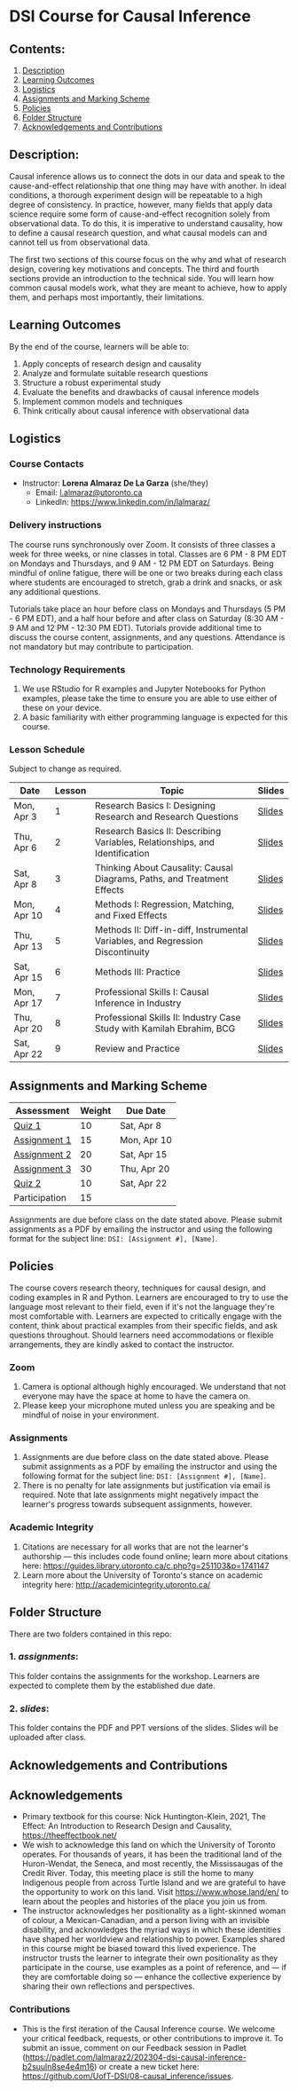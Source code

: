 # DSI Course for Causal Inference

## Contents:
1. [Description](https://github.com/UofT-DSI/08-causal_inference#description)
2. [Learning Outcomes](https://github.com/UofT-DSI/08-causal_inference#learning-outcomes)
3. [Logistics](https://github.com/UofT-DSI/08-causal_inference#logistics)
4. [Assignments and Marking Scheme](https://github.com/UofT-DSI/08-causal_inference#marking-scheme)
5. [Policies](https://github.com/UofT-DSI/08-causal_inference#policies)
6. [Folder Structure](https://github.com/UofT-DSI/08-causal_inference#folder-structure)
7. [Acknowledgements and Contributions](https://github.com/UofT-DSI/08-causal_inference#acknowledgements-and-contributions)

## Description:
Causal inference allows us to connect the dots in our data and speak to the cause-and-effect relationship that one thing may have with another. In ideal conditions, a thorough experiment design will be repeatable to a high degree of consistency. In practice, however, many fields that apply data science require some form of cause-and-effect recognition solely from observational data. To do this, it is imperative to understand causality, how to define a causal research question, and what causal models can and cannot tell us from observational data.

The first two sections of this course focus on the why and what of research design, covering key motivations and concepts. The third and fourth sections provide an introduction to the technical side. You will learn how common causal models work, what they are meant to achieve, how to apply them, and perhaps most importantly, their limitations.

## Learning Outcomes
By the end of the course, learners will be able to:
1. Apply concepts of research design and causality
2. Analyze and formulate suitable research questions
3. Structure a robust experimental study
4. Evaluate the benefits and drawbacks of causal inference models
5. Implement common models and techniques
6. Think critically about causal inference with observational data

## Logistics

### Course Contacts
* Instructor: **Lorena Almaraz De La Garza** (she/they)
  * Email: l.almaraz@utoronto.ca
  * LinkedIn: https://www.linkedin.com/in/lalmaraz/

### Delivery instructions
The course runs synchronously over Zoom. It consists of three classes a week for three weeks, or nine classes in total. Classes are 6 PM - 8 PM EDT on Mondays and Thursdays, and 9 AM - 12 PM EDT on Saturdays. Being mindful of online fatigue, there will be one or two breaks during each class where students are encouraged to stretch, grab a drink and snacks, or ask any additional questions.

Tutorials take place an hour before class on Mondays and Thursdays (5 PM - 6 PM EDT), and a half hour before and after class on Saturday (8:30 AM - 9 AM and 12 PM - 12:30 PM EDT). Tutorials provide additional time to discuss the course content, assignments, and any questions. Attendance is not mandatory but may contribute to participation.

### Technology Requirements
1. We use RStudio for R examples and Jupyter Notebooks for Python examples, please take the time to ensure you are able to use either of these on your device.
2. A basic familiarity with either programming language is expected for this course.

### Lesson Schedule
Subject to change as required.

| Date        | Lesson | Topic                                                                         | Slides     |
|-------------|--------|-------------------------------------------------------------------------------|------------|
| Mon, Apr 3  | 1      | Research Basics I: Designing Research and Research Questions                  | [Slides]() |
| Thu, Apr 6  | 2      | Research Basics II: Describing Variables, Relationships, and Identification   | [Slides]() |
| Sat, Apr 8  | 3      | Thinking About Causality: Causal Diagrams, Paths, and Treatment Effects       | [Slides]() |
| Mon, Apr 10 | 4      | Methods I: Regression, Matching, and Fixed Effects                            | [Slides]() |
| Thu, Apr 13 | 5      | Methods II: Diff-in-diff, Instrumental Variables, and Regression Discontinuity| [Slides]() |
| Sat, Apr 15 | 6      | Methods III: Practice                                                         | [Slides]() |
| Mon, Apr 17 | 7      | Professional Skills I: Causal Inference in Industry                           | [Slides]() |
| Thu, Apr 20 | 8      | Professional Skills II: Industry Case Study with Kamilah Ebrahim, BCG         | [Slides]() |
| Sat, Apr 22 | 9      | Review and Practice                                                           | [Slides]() |

## Assignments and Marking Scheme
| Assessment      | Weight | Due Date  |
|-----------------|--------|-----------|
| [Quiz 1]()      |10      |Sat, Apr 8 |
| [Assignment 1]()|15      |Mon, Apr 10|
| [Assignment 2]()|20      |Sat, Apr 15|
| [Assignment 3]()|30      |Thu, Apr 20|
| [Quiz 2]()      |10      |Sat, Apr 22|
| Participation   |15      |           |

Assignments are due before class on the date stated above. Please submit assignments as a PDF by emailing the instructor and using the following format for the subject line: ``DSI: [Assignment #], [Name]``.

## Policies
The course covers research theory, techniques for causal design, and coding examples in R and Python. Learners are encouraged to try to use the language most relevant to their field, even if it's not the language they're most comfortable with. Learners are expected to critically engage with the content, think about practical examples from their specific fields, and ask questions throughout. Should learners need accommodations or flexible arrangements, they are kindly asked to contact the instructor.

### Zoom
 1. Camera is optional although highly encouraged. We understand that not everyone may have the space at home to have the camera on.
 2. Please keep your microphone muted unless you are speaking and be mindful of noise in your environment.

### Assignments
1. Assignments are due before class on the date stated above. Please submit assignments as a PDF by emailing the instructor and using the following format for the subject line: ``DSI: [Assignment #], [Name]``.
2. There is no penalty for late assignments but justification via email is required. Note that late assignments might negatively impact the learner's progress towards subsequent assignments, however.

### Academic Integrity
1. Citations are necessary for all works that are not the learner's authorship — this includes code found online; learn more about citations here: https://guides.library.utoronto.ca/c.php?g=251103&p=1741147
2. Learn more about the University of Toronto's stance on academic integrity here: http://academicintegrity.utoronto.ca/

## Folder Structure
There are two folders contained in this repo:

### 1. *assignments*:
This folder contains the assignments for the workshop. Learners are expected to complete them by the established due date.

### 2. *slides*:
This folder contains the PDF and PPT versions of the slides. Slides will be uploaded after class.

## Acknowledgements and Contributions
## Acknowledgements
* Primary textbook for this course: Nick Huntington-Klein, 2021, The Effect: An Introduction to Research Design and Causality, https://theeffectbook.net/
* We wish to acknowledge this land on which the University of Toronto operates. For thousands of years, it has been the traditional land of the Huron-Wendat, the Seneca, and most recently, the Mississaugas of the Credit River. Today, this meeting place is still the home to many Indigenous people from across Turtle Island and we are grateful to have the opportunity to work on this land. Visit https://www.whose.land/en/ to learn about the peoples and histories of the place you join us from.
* The instructor acknowledges her positionality as a light-skinned woman of colour, a Mexican-Canadian, and a person living with an invisible disability, and acknowledges the myriad ways in which these identities have shaped her worldview and relationship to power. Examples shared in this course might be biased toward this lived experience. The instructor trusts the learner to integrate their own positionality as they participate in the course, use examples as a point of reference, and — if they are comfortable doing so — enhance the collective experience by sharing their own reflections and perspectives.
### Contributions 
* This is the first iteration of the Causal Inference course. We welcome your critical feedback, requests, or other contributions to improve it. To submit an issue, comment on our Feedback session in Padlet (https://padlet.com/lalmaraz2/202304-dsi-causal-inference-b2suuln8se4e4m16) or create a new ticket here: https://github.com/UofT-DSI/08-causal_inference/issues.
